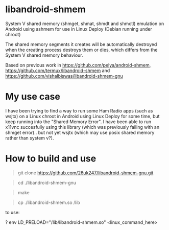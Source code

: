 libandroid-shmem
================
System V shared memory (shmget, shmat, shmdt and shmctl) emulation on Android using ashmem for use in Linux Deploy (Debian running under chroot)

The shared memory segments it creates will be automatically destroyed when the creating process destroys them or dies, which differs from the System V shared memory behaviour.

Based on previous work in https://github.com/pelya/android-shmem, https://github.com/termux/libandroid-shmem and https://github.com/vishalbiswas/libandroid-shmem-gnu


My use case
===========

I have been trying to find a way to run some Ham Radio apps (such as wsjtx) on a Linux chroot in Android using Linux Deploy for some time, but keep running into the "Shared Memory Error". I have been able to run x11vnc succesfully using this library (which was previously failing with an shmget error).. but not yet wsjtx (which may use posix shared memory rather than system v?). 


How to build and use
====================

> git clone https://github.com/26uk247/libandroid-shmem-gnu.git

> cd ./libandroid-shmem-gnu

> make

> cp ./libandroid-shmem.so /lib

to use:

? env LD_PRELOAD="/lib/libandroid-shmem.so" <linux_command_here>
